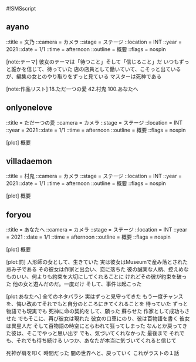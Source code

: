 #!SMSscript

## ayano

::title = 文乃
::camera = カメラ
::stage = ステージ
::location = INT
::year = 2021
::date = 1/1
::time = afternoon
::outline = 概要
::flags = nospin

[note:テーマ]
彼女のテーマは「待つこと」そして「信じること」だ
いつもずっと誰かを信じて、待っていた
店の店員として働いていて、こそっと出ているが、編集の女とのやり取りをずっと見ている
マスターは死神である

[note:作品リスト]
18.ただ一つの愛
42.村鬼
100.あなたへ

## onlyonelove

::title = ただ一つの愛
::camera = カメラ
::stage = ステージ
::location = INT
::year = 2021
::date = 1/1
::time = afternoon
::outline = 概要
::flags = nospin

[plot]
概要

## villadaemon

::title = 村鬼
::camera = カメラ
::stage = ステージ
::location = INT
::year = 2021
::date = 1/1
::time = afternoon
::outline = 概要
::flags = nospin

[plot]
概要

## foryou

::title = あなたへ
::camera = カメラ
::stage = ステージ
::location = INT
::year = 2021
::date = 1/1
::time = afternoon
::outline = 概要
::flags = nospin

[plot]
概要



[plot:罰]
人形師の女として、生きていた
実は彼女はMuseumで産み落とされた忌み子である
その彼女は作家と出会い、恋に落ちた
彼の誠実な人柄、控えめなものいい、何よりも約束を大切にしてくれることに
けれどその彼が約束を破った
他の女と遊んだのだ。一度だけ
そして、事件は起こった

[plot:あなたへ]
全てのネタバラシ
実はずっと見守ってきた
もう一度チャンスを、悔い改めてそれでもと自分のところにきてくれることを
待っていた
ずっと
物語でも現実でも
死神に命の契約をして、願った
蘇らせた
作家として成功もさせた
でもそこに、再び彼女は現れた
彼女の口車にのり、彼は百物語を書く
彼女は異星人だ
そして百物語の時空にとらわれて狂ってしまった
なんとか戻ってきた彼は、そこでやっと思い出す
でも、気づいてくれなかった
最後まで
それでも、それでも待ち続ける
いつか、あなたが本当に気づいてくれると信じて

死神が肩を叩く
時間だった
闇の世界へと、戻っていく
これがラストの１話
